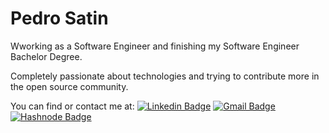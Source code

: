 # Pedro Satin

Wworking as a Software Engineer and finishing my Software Engineer Bachelor Degree.

Completely passionate about technologies and trying to contribute more in the open source community. 



You can find or contact me at:
[![Linkedin Badge](https://img.shields.io/badge/Pedro%20Satin-blue?style=flat-square&logo=Linkedin&logoColor=white&link=https://www.linkedin.com/in/pedro-satin-a38a49148/)](https://www.linkedin.com/in/pedro-satin-a38a49148/) 
[![Gmail Badge](https://img.shields.io/badge/-pedro5satin@gmail.com-c14438?style=flat-square&logo=Gmail&logoColor=white&link=mailto:pedro5satin@gmail.com)](mailto:pedro5satin@gmail.com)
[![Hashnode Badge](https://img.shields.io/badge/-Satin-blue?style=flat-square&logo=Hashnode&logoColor=white&link=https://hashnode.com/@Satin)](https://hashnode.com/@Satin)
